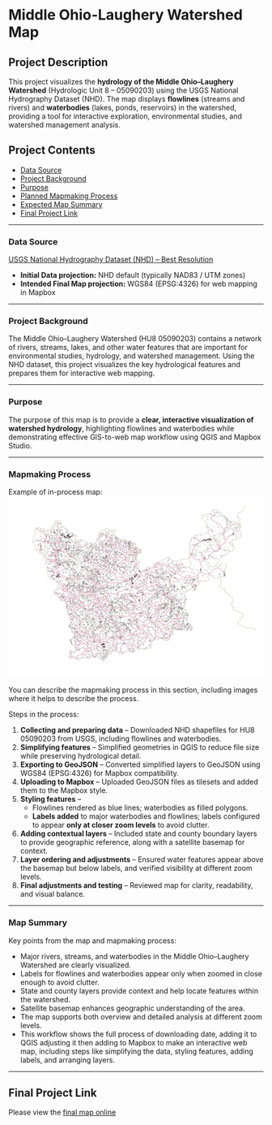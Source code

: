 # Middle Ohio-Laughery Watershed Map

## Project Description

This project visualizes the **hydrology of the Middle Ohio–Laughery Watershed** (Hydrologic Unit 8 – 05090203) using the USGS National Hydrography Dataset (NHD). The map displays **flowlines** (streams and rivers) and **waterbodies** (lakes, ponds, reservoirs) in the watershed, providing a tool for interactive exploration, environmental studies, and watershed management analysis.


## Project Contents

- [Data Source](#data-source)
- [Project Background](#project-background)
- [Purpose](#purpose)
- [Planned Mapmaking Process](#planned-mapmaking-process)
- [Expected Map Summary](#expected-map-summary)
- [Final Project Link](#final-project-link)

***

### Data Source

[USGS National Hydrography Dataset (NHD) – Best Resolution](https://www.usgs.gov/national-hydrography) 

* **Initial Data projection:** NHD default (typically NAD83 / UTM zones)  
* **Intended Final Map projection:** WGS84 (EPSG:4326) for web mapping in Mapbox  

---

### Project Background

The Middle Ohio–Laughery Watershed (HU8 05090203) contains a network of rivers, streams, lakes, and other water features that are important for environmental studies, hydrology, and watershed management. Using the NHD dataset, this project visualizes the key hydrological features and prepares them for interactive web mapping.

---

### Purpose

The purpose of this map is to provide a **clear, interactive visualization of watershed hydrology**, highlighting flowlines and waterbodies while demonstrating effective GIS-to-web map workflow using QGIS and Mapbox Studio.

---

### Mapmaking Process

Example of in-process map:  
![in process image](images/QGIS_Workflow.jpg)

You can describe the mapmaking process in this section, including images where it helps to describe the process.

Steps in the process:

1. **Collecting and preparing data** – Downloaded NHD shapefiles for HU8 05090203 from USGS, including flowlines and waterbodies.  
2. **Simplifying features** – Simplified geometries in QGIS to reduce file size while preserving hydrological detail.  
3. **Exporting to GeoJSON** – Converted simplified layers to GeoJSON using WGS84 (EPSG:4326) for Mapbox compatibility.  
4. **Uploading to Mapbox** – Uploaded GeoJSON files as tilesets and added them to the Mapbox style.  
5. **Styling features** – 
   - Flowlines rendered as blue lines; waterbodies as filled polygons.  
   - **Labels added** to major waterbodies and flowlines; labels configured to appear **only at closer zoom levels** to avoid clutter.  
6. **Adding contextual layers** – Included state and county boundary layers to provide geographic reference, along with a satellite basemap for context.  
7. **Layer ordering and adjustments** – Ensured water features appear above the basemap but below labels, and verified visibility at different zoom levels.  
8. **Final adjustments and testing** – Reviewed map for clarity, readability, and visual balance.
---

### Map Summary

Key points from the map and mapmaking process:

- Major rivers, streams, and waterbodies in the Middle Ohio–Laughery Watershed are clearly visualized.  
- Labels for flowlines and waterbodies appear only when zoomed in close enough to avoid clutter.  
- State and county layers provide context and help locate features within the watershed.  
- Satellite basemap enhances geographic understanding of the area.  
- The map supports both overview and detailed analysis at different zoom levels.  
- This workflow shows the full process of downloading date, adding it to QGIS adjusting it then adding to Mapbox to make an interactive web map, including steps like simplifying the data, styling features, adding labels, and arranging layers.

---

## Final Project Link

Please view the [final map online](www.github.com/your-username/ukmap671_final_map_project-2025/index.html)



